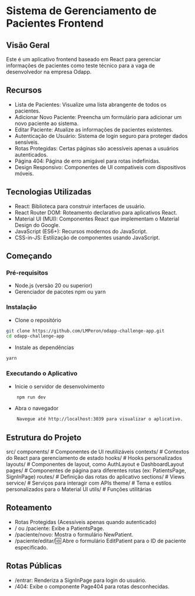# Sistema de Gerenciamento de Pacientes Frontend

## Visão Geral

Este é um aplicativo frontend baseado em React para gerenciar informações de pacientes como teste técnico para a vaga de desenvolvedor na empresa Odapp.

## Recursos

- Lista de Pacientes: Visualize uma lista abrangente de todos os pacientes.
- Adicionar Novo Paciente: Preencha um formulário para adicionar um novo paciente ao sistema.
- Editar Paciente: Atualize as informações de pacientes existentes.
- Autenticação de Usuário: Sistema de login seguro para proteger dados sensíveis.
- Rotas Protegidas: Certas páginas são acessíveis apenas a usuários autenticados.
- Página 404: Página de erro amigável para rotas indefinidas.
- Design Responsivo: Componentes de UI compatíveis com dispositivos móveis.

## Tecnologias Utilizadas

- React: Biblioteca para construir interfaces de usuário.
- React Router DOM: Roteamento declarativo para aplicativos React.
- Material UI (MUI): Componentes React que implementam o Material Design do Google.
- JavaScript (ES6+): Recursos modernos do JavaScript.
- CSS-in-JS: Estilização de componentes usando JavaScript.

## Começando

### Pré-requisitos

- Node.js (versão 20 ou superior)
- Gerenciador de pacotes npm ou yarn

### Instalação

- Clone o repositório

```bash
git clone https://github.com/LMPeron/odapp-challenge-app.git
cd odapp-challenge-app
```

- Instale as dependências

```bash
yarn
```

### Executando o Aplicativo

- Inicie o servidor de desenvolvimento

```bash
    npm run dev
```

- Abra o navegador

```bash
    Navegue até http://localhost:3039 para visualizar o aplicativo.
```

## Estrutura do Projeto

src/
components/ # Componentes de UI reutilizáveis
contexts/ # Contextos do React para gerenciamento de estado
hooks/ # Hooks personalizados
layouts/ # Componentes de layout, como AuthLayout e DashboardLayout
pages/ # Componentes de página para diferentes rotas (ex: PatientsPage, SignInPage)
routes/ # Definição das rotas do aplicativo
sections/ # Views
service/ # Serviços para interagir com APIs
theme/ # Tema e estilos personalizados para o Material UI
utils/ # Funções utilitárias

## Roteamento

- Rotas Protegidas (Acessíveis apenas quando autenticado)
- / ou /paciente: Exibe a PatientsPage.
- /paciente/novo: Mostra o formulário NewPatient.
- /paciente/editar/:id: Abre o formulário EditPatient para o ID de paciente especificado.

## Rotas Públicas

- /entrar: Renderiza a SignInPage para login do usuário.
- /404: Exibe o componente Page404 para rotas desconhecidas.
